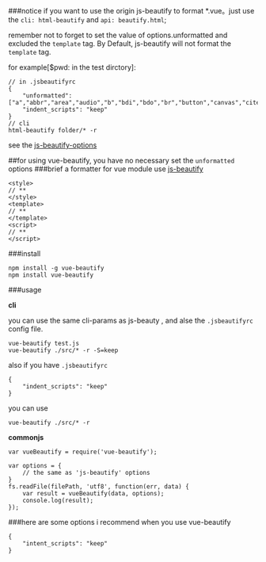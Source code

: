 ###notice
if you want to use the origin js-beautify to format *.vue。just use the `cli: html-beautify` and `api: beautify.html`;

remember not to forget to set the value of options.unformatted and excluded the `template` tag. By Default, js-beautify will not format the `template` tag.

for example[$pwd: in the test dirctory]:
	
	// in .jsbeautifyrc
	{
		"unformatted": ["a","abbr","area","audio","b","bdi","bdo","br","button","canvas","cite","code","data","datalist","del","dfn","em","embed","i","iframe","img","input","ins","kbd","keygen","label","map","mark","math","meter","noscript","object","output","progress","q","ruby","s","samp","select","small","span","strong","sub","sup","svg","textarea","time","u","var","video","wbr","text","acronym","address","big","dt","ins","small","strike","tt","pre","h1","h2","h3","h4","h5","h6"],
		"indent_scripts": "keep"
	}
	// cli
	html-beautify folder/* -r

see the [js-beautify-options](https://github.com/beautify-web/js-beautify/)

##for using vue-beautify, you have no necessary set the `unformatted` options
###brief
a formatter for vue module use [js-beautify](https://github.com/beautify-web/js-beautify/)

	<style>
	// **
	</style>
	<template>
	// **
	</template>
	<script>
	// **
	</script>

###install
	
	npm install -g vue-beautify
	npm install vue-beautify

###usage 

**cli**

you can use the same cli-params as js-beauty , and alse the `.jsbeautifyrc` config file.
	
	vue-beautify test.js
	vue-beautify ./src/* -r -S=keep

also if you have `.jsbeautifyrc`

	{
		"indent_scripts": "keep"
	}

you can use 
	
	vue-beautify ./src/* -r

**commonjs**
	
	var vueBeautify = require('vue-beautify');
	
	var options = {
		// the same as 'js-beautify' options
	}
	fs.readFile(filePath, 'utf8', function(err, data) {
		var result = vueBeautify(data, options);
		console.log(result);
	});

###here are some options i recommend when you use vue-beautify
	
	{
		"intent_scripts": "keep"
	}


